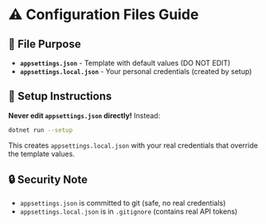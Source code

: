 # ⚠️ Configuration Files Guide

## 📁 File Purpose

- **`appsettings.json`** - Template with default values (DO NOT EDIT)
- **`appsettings.local.json`** - Your personal credentials (created by setup)

## 🚀 Setup Instructions

**Never edit `appsettings.json` directly!** Instead:

```bash
dotnet run --setup
```

This creates `appsettings.local.json` with your real credentials that override the template values.

## 🔒 Security Note

- `appsettings.json` is committed to git (safe, no real credentials)
- `appsettings.local.json` is in `.gitignore` (contains real API tokens)
